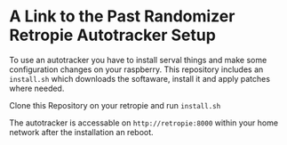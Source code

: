 # A Link to the Past Randomizer Retropie Autotracker Setup

To use an autotracker you have to install serval things and make some configuration changes on your raspberry. This repository includes an `install.sh` which 
downloads the softaware, install it and apply patches where needed.

Clone this Repository on your retropie and run `install.sh`

The autotracker is accessable on `http://retropie:8000` within your home network after the installation an reboot.
